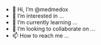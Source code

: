 - 👋 Hi, I’m @medmedox
- 👀 I’m interested in ...
- 🌱 I’m currently learning ...
- 💞️ I’m looking to collaborate on ...
- 📫 How to reach me ...

<!---
medmedox/medmedox is a ✨ special ✨ repository because its `README.md` (this file) appears on your GitHub profile.
You can click the Preview link to take a look at your changes.
--->
